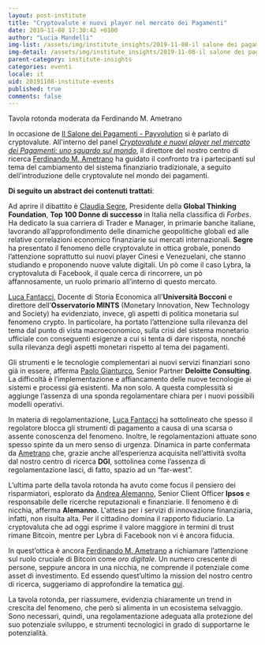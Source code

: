 ```yaml
---
layout: post-institute
title: "Cryptovalute e nuovi player nel mercato dei Pagamenti"
date: 2019-11-08 17:30:42 +0100
author: "Lucia Mandelli"
img-list: /assets/img/institute_insights/2019-11-08-il salone dei pagamenti-thumb.jpg
img-detail: /assets/img/institute_insights/2019-11-08-il salone dei pagamenti.jpg
parent-category: institute-insights
categories: eventi
locale: it
uid: 20191108-institute-events
published: true
comments: false
---
```

Tavola rotonda moderata da Ferdinando M. Ametrano

In occasione de [Il Salone dei Pagamenti - Payvolution](http://www.salonedeipagamenti.com//) si è parlato di cryptovalute. All'interno del panel *[Cryptovalute e nuovi player nel mercato dei Pagamenti: uno sguardo sul mondo](http://www.salonedeipagamenti.com/agenda/sessione-cryptovalute-e-nuovi-player-nel-mercato-dei-pagamenti-impatti-regolamentazione-privacy?fbclid=IwAR1zg1pLavCB65NjnCPTc4XrHEeGou_Mz1jS0zAHW_1RFHUxpb7fGkHo6-0//)*, il direttore del nostro centro di ricerca [Ferdinando M. Ametrano](http://www.ametrano.net/) ha guidato il confronto tra i partecipanti sul tema del cambiamento del sistema finanziario tradizionale, a seguito dell'introduzione delle cryptovalute nel mondo dei pagamenti.

**Di seguito un abstract dei contenuti trattati**:

Ad aprire il dibattito è  [Claudia Segre](http://www.salonedeipagamenti.com/relators/claudia-segre), Presidente della  **Global Thinking Foundation**, **Top 100 Donne di successo** in Italia nella classifica di *Forbes*. Ha dedicato la sua carriera di Trader e Manager, in primarie banche italiane, lavorando all’approfondimento delle dinamiche geopolitiche globali ed alle relative correlazioni economico finanziarie sui mercati internazionali. **Segre** ha presentato il fenomeno delle cryptovalute in ottica grobale, ponendo l’attenzione soprattutto sui nuovi player Cinesi e Venezuelani, che stanno studiando e proponendo nuove valute digitali. Un pò come il caso Lybra, la cryptovaluta di Facebook, il quale cerca di rincorrere, un pò affannosamente, un ruolo primario all’interno di questo mercato.

 [Luca Fantacci](http://www.salonedeipagamenti.com/relators/luca-fantacci), Docente di Storia Economica all'**Università Bocconi** e direttore dell’**Osservatorio MINTS** (Monetary Innovation, New Technology and Society) ha evidenziato, invece, gli aspetti di politica monetaria sul fenomeno crypto. In particolare, ha portato l’attenzione sulla rilevanza del tema dal punto di vista macroeconomico, sulla crisi del sistema monetario ufficiale con conseguenti esigenze a cui si tenta di dare risposta, nonché sulla rilevanza degli aspetti monetari rispetto al tema dei pagamenti.

 Gli strumenti e le tecnologie complementari ai nuovi servizi finanziari sono già in essere, afferma [Paolo Gianturco](http://www.salonedeipagamenti.com/relators/paolo-gianturco), Senior Partner **Deloitte Consulting**. La difficoltà è l’implementazione e affiancamento delle nuove tecnologie ai sistemi e processi già esistenti. Ma non solo. A questa complessità si aggiunge l’assenza di una sponda regolamentare chiara per i nuovi possibili modelli operativi.

 In materia di regolamentazione, [Luca Fantacci](http://www.salonedeipagamenti.com/relators/luca-fantacci) ha sottolineato che spesso il regolatore blocca gli strumenti di pagamento a causa di una scarsa o assente conoscenza del fenomeno. Inoltre, le regolamentazioni attuate sono spesso spinte da un mero senso di urgenza. Dinamica in parte confermata da [Ametrano](http://www.ametrano.net/) che, grazie anche all’esperienza acquisita nell’attività svolta dal nostro centro di ricerca **DGI**, sottolinea come l’assenza di regolamentazione lasci, di fatto, spazio ad un “far-west”.

 L’ultima parte della tavola rotonda ha avuto come focus il pensiero dei risparmiatori, esplorato da [Andrea Alemanno](http://www.salonedeipagamenti.com/relators/andrea-alemanno), Senior Client Officer **Ipsos** e responsabile delle ricerche reputazionali e finanziarie. Il fenomeno è di nicchia, afferma **Alemanno**. L'attesa per i servizi di innovazione finanziaria, infatti, non risulta alta. Per il cittadino domina il rapporto fiduciario. La cryptovaluta che ad oggi esprime il valore maggiore in termini di trust rimane Bitcoin, mentre per Lybra di Facebook non vi è ancora fiducia.

In quest’ottica è ancora [Ferdinando M. Ametrano](http://www.ametrano.net/) a richiamare l’attenzione sul ruolo cruciale di Bitcoin come *oro digitale*. Un numero crescente di persone, seppure ancora in una nicchia, ne comprende il potenziale come asset di investimento. Ed essendo quest’ultimo la mission del nostro centro di ricerca, suggeriamo di approfondire la tematica [qui](http://bit.ly/37kl8Jn).

La tavola rotonda, per riassumere, evidenzia chiaramente un trend in crescita del fenomeno, che però si alimenta in un ecosistema selvaggio. Sono necessari, quindi, una regolamentazione adeguata alla protezione del suo potenziale sviluppo, e strumenti tecnologici in grado di supportarne le potenzialità.
